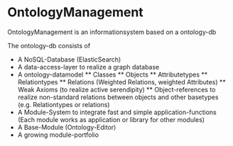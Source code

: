 OntologyManagement
==================

OntologyManagement is an informationsystem based on a ontology-db

The ontology-db consists of

* A NoSQL-Database (ElasticSearch)
* A data-access-layer to realize a graph database
* A ontology-datamodel
** Classes
** Objects
** Attributetypes
** Relationtypes
** Relations (Weighted Relations, weighted Attributes)
** Weak Axioms (to realize active serendipity)
** Object-references to realize non-standard relations between objects and other basetypes (e.g. Relationtypes or relations)
* A Module-System to integrate fast and simple application-functions (Each module works as application or library for other modules)
* A Base-Module (Ontology-Editor)
* A growing module-portfolio

